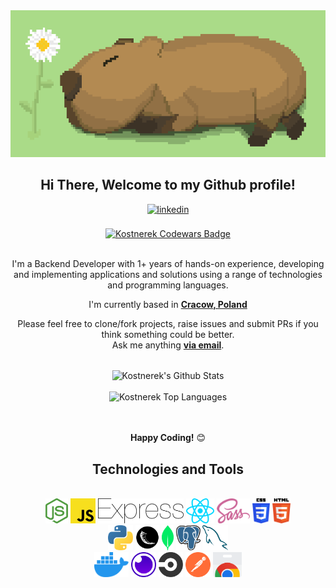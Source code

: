 
<div align="center">
<img src='https://github.com/kostnerek/kostnerek/blob/main/capybara.gif'>
<!-- credits for https://www.reddit.com/user/KennethSugar324/ -->
<h2> Hi There, Welcome to my Github profile!</h2>
<a href="https://www.linkedin.com/in/filip-kostecki00/" target="_blank">
<img src=https://img.shields.io/badge/linkedin-%2300acee.svg?color=405DE6&style=for-the-badge&logo=linkedin&logoColor=white alt=linkedin style="margin-bottom: 5px;" />
</a>
<br />
<br />
<a href='https://www.codewars.com/users/kostnerek/' target='_blank'>
    <img src="https://www.codewars.com/users/kostnerek/badges/large" alt="Kostnerek Codewars Badge">
</a>
<br />
<br />

I'm a Backend Developer with 1+ years of hands-on experience, developing and implementing applications and solutions using a range of technologies and programming languages.
<br />

I'm currently based in **[Cracow, Poland](https://www.google.com/maps/place/Krak%C3%B3w/@50.0468548,19.9348341,12z/data=!3m1!4b1!4m5!3m4!1s0x471644c0354e18d1:0xb46bb6b576478abf!8m2!3d50.0646501!4d19.9449799)**
<br />

Please feel free to clone/fork projects, raise issues and submit PRs if you think something could be better.<br />
Ask me anything  <a href="mailto:filip.kostecki00@gmail.com"><b>via email</b></a>.
<br />
<br />

<img align="center" src="https://github-readme-stats.vercel.app/api?username=kostnerek&include_all_commits=true&count_private=true&show_icons=true&line_height=30&title_color=CDB4DB&icon_color=CDB4DB&text_color=D3D3D3&bg_color=0A0A0A" alt="Kostnerek's Github Stats">
<br />
<br />
<img src="https://github-readme-stats.vercel.app/api/top-langs/?username=kostnerek&layout=compact&theme=dark&bg_color=0A0A0A" alt="Kostnerek Top Languages"/>
<br />
<br />
<br />

**Happy Coding!** 😊

</div>

<div align="center">
<h2>Technologies and Tools</h2>

<br />
<a margin="10"><img margin="10px" height="40" src="https://github.com/kostnerek/kostnerek/blob/main/svgs/nodejs-icon.svg"></a>
<a margin="10"><img margin="10px" height="40" src="https://github.com/kostnerek/kostnerek/blob/main/svgs/javascript.svg"></a>
<a margin="10"><img margin="10px" height="40" src="https://github.com/kostnerek/kostnerek/blob/main/svgs/express.svg"></a>
<a margin="10"><img margin="10px" height="40" src="https://github.com/kostnerek/kostnerek/blob/main/svgs/react.svg"></a>
<a margin="10"><img margin="10px" height="40" src="https://github.com/kostnerek/kostnerek/blob/main/svgs/sass.svg"></a>
<a margin="10"><img margin="10px" height="40" src="https://github.com/kostnerek/kostnerek/blob/main/svgs/css-3.svg"></a>
<a margin="10"><img margin="10px" height="40" src="https://github.com/kostnerek/kostnerek/blob/main/svgs/html-5.svg"></a>
<br />
<a margin="10"><img margin="10px" height="40" src="https://github.com/kostnerek/kostnerek/blob/main/svgs/python.svg"></a>
<a margin="10"><img margin="10px" height="40" src="https://github.com/kostnerek/kostnerek/blob/main/svgs/flask.svg"></a>
<a margin="10"><img margin="10px" height="40" src="https://github.com/kostnerek/kostnerek/blob/main/svgs/mongodb.svg"></a>
<a margin="10"><img margin="10px" height="40" src="https://github.com/kostnerek/kostnerek/blob/main/svgs/postgresql.svg"></a>
<a margin="10"><img margin="10px" height="40" src="https://github.com/kostnerek/kostnerek/blob/main/svgs/mysql-icon.svg"></a>
<br />
<a margin="10"><img margin="10px" height="40" src="https://github.com/kostnerek/kostnerek/blob/main/svgs/docker-icon.svg"></a>
<a margin="10"><img margin="10px" height="40" src="https://github.com/kostnerek/kostnerek/blob/main/svgs/insomnia.svg"></a>
<a margin="10"><img margin="10px" height="40" src="https://github.com/kostnerek/kostnerek/blob/main/svgs/circleci.svg"></a>
<a margin="10"><img margin="10px" height="40" src="https://github.com/kostnerek/kostnerek/blob/main/svgs/postman-icon.svg"></a>
<a margin="10"><img margin="10px" height="40" src="https://github.com/kostnerek/kostnerek/blob/main/svgs/chrome-web-store.svg"></a>
<br />
</div>